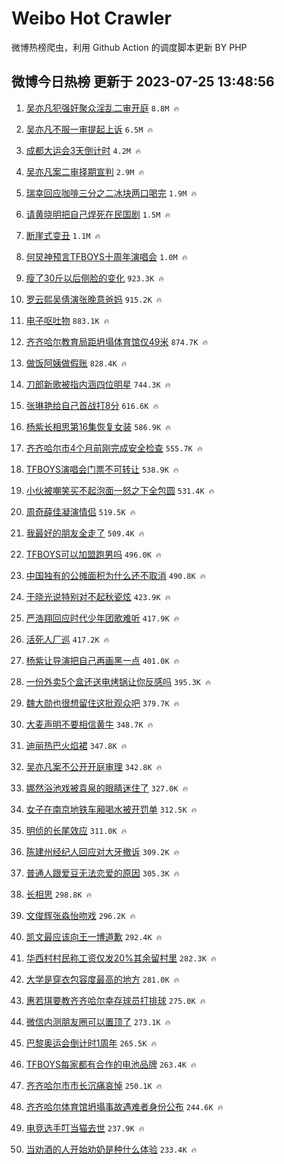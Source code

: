 # Weibo Hot Crawler 



微博热榜爬虫，利用 Github Action 的调度脚本更新 BY PHP 


## 微博今日热榜 更新于 2023-07-25 13:48:56 
1. [吴亦凡犯强奸聚众淫乱二审开庭](https://s.weibo.com/weibo?q=%23%E5%90%B4%E4%BA%A6%E5%87%A1%E7%8A%AF%E5%BC%BA%E5%A5%B8%E8%81%9A%E4%BC%97%E6%B7%AB%E4%B9%B1%E4%BA%8C%E5%AE%A1%E5%BC%80%E5%BA%AD%23&t=31&band_rank=1&Refer=top) `8.8M 🔥` 

1. [吴亦凡不服一审提起上诉](https://s.weibo.com/weibo?q=%23%E5%90%B4%E4%BA%A6%E5%87%A1%E4%B8%8D%E6%9C%8D%E4%B8%80%E5%AE%A1%E6%8F%90%E8%B5%B7%E4%B8%8A%E8%AF%89%23&t=31&band_rank=2&Refer=top) `6.5M 🔥` 

1. [成都大运会3天倒计时](https://s.weibo.com/weibo?q=%23%E6%88%90%E9%83%BD%E5%A4%A7%E8%BF%90%E4%BC%9A3%E5%A4%A9%E5%80%92%E8%AE%A1%E6%97%B6%23&t=31&band_rank=3&Refer=top) `4.2M 🔥` 

1. [吴亦凡案二审择期宣判](https://s.weibo.com/weibo?q=%23%E5%90%B4%E4%BA%A6%E5%87%A1%E6%A1%88%E4%BA%8C%E5%AE%A1%E6%8B%A9%E6%9C%9F%E5%AE%A3%E5%88%A4%23&t=31&band_rank=4&Refer=top) `2.9M 🔥` 

1. [瑞幸回应咖啡三分之二冰块两口喝完](https://s.weibo.com/weibo?q=%23%E7%91%9E%E5%B9%B8%E5%9B%9E%E5%BA%94%E5%92%96%E5%95%A1%E4%B8%89%E5%88%86%E4%B9%8B%E4%BA%8C%E5%86%B0%E5%9D%97%E4%B8%A4%E5%8F%A3%E5%96%9D%E5%AE%8C%23&t=31&band_rank=5&Refer=top) `1.9M 🔥` 

1. [请黄晓明把自己焊死在民国剧](https://s.weibo.com/weibo?q=%23%E8%AF%B7%E9%BB%84%E6%99%93%E6%98%8E%E6%8A%8A%E8%87%AA%E5%B7%B1%E7%84%8A%E6%AD%BB%E5%9C%A8%E6%B0%91%E5%9B%BD%E5%89%A7%23&t=31&band_rank=6&Refer=top) `1.5M 🔥` 

1. [断崖式变丑](https://s.weibo.com/weibo?q=%23%E6%96%AD%E5%B4%96%E5%BC%8F%E5%8F%98%E4%B8%91%23&t=31&band_rank=7&Refer=top) `1.1M 🔥` 

1. [何炅神预言TFBOYS十周年演唱会](https://s.weibo.com/weibo?q=%23%E4%BD%95%E7%82%85%E7%A5%9E%E9%A2%84%E8%A8%80TFBOYS%E5%8D%81%E5%91%A8%E5%B9%B4%E6%BC%94%E5%94%B1%E4%BC%9A%23&t=31&band_rank=8&Refer=top) `1.0M 🔥` 

1. [瘦了30斤以后侧脸的变化](https://s.weibo.com/weibo?q=%23%E7%98%A6%E4%BA%8630%E6%96%A4%E4%BB%A5%E5%90%8E%E4%BE%A7%E8%84%B8%E7%9A%84%E5%8F%98%E5%8C%96%23&t=31&band_rank=9&Refer=top) `923.3K 🔥` 

1. [罗云熙吴倩演张晚意爸妈](https://s.weibo.com/weibo?q=%23%E7%BD%97%E4%BA%91%E7%86%99%E5%90%B4%E5%80%A9%E6%BC%94%E5%BC%A0%E6%99%9A%E6%84%8F%E7%88%B8%E5%A6%88%23&t=31&band_rank=10&Refer=top) `915.2K 🔥` 

1. [电子呕吐物](https://s.weibo.com/weibo?q=%23%E7%94%B5%E5%AD%90%E5%91%95%E5%90%90%E7%89%A9%23&t=31&band_rank=11&Refer=top) `883.1K 🔥` 

1. [齐齐哈尔教育局距坍塌体育馆仅49米](https://s.weibo.com/weibo?q=%23%E9%BD%90%E9%BD%90%E5%93%88%E5%B0%94%E6%95%99%E8%82%B2%E5%B1%80%E8%B7%9D%E5%9D%8D%E5%A1%8C%E4%BD%93%E8%82%B2%E9%A6%86%E4%BB%8549%E7%B1%B3%23&t=31&band_rank=12&Refer=top) `874.7K 🔥` 

1. [做饭阿姨做假账](https://s.weibo.com/weibo?q=%23%E5%81%9A%E9%A5%AD%E9%98%BF%E5%A7%A8%E5%81%9A%E5%81%87%E8%B4%A6%23&t=31&band_rank=13&Refer=top) `828.4K 🔥` 

1. [刀郎新歌被指内涵四位明星](https://s.weibo.com/weibo?q=%23%E5%88%80%E9%83%8E%E6%96%B0%E6%AD%8C%E8%A2%AB%E6%8C%87%E5%86%85%E6%B6%B5%E5%9B%9B%E4%BD%8D%E6%98%8E%E6%98%9F%23&t=31&band_rank=14&Refer=top) `744.3K 🔥` 

1. [张琳艳给自己首战打8分](https://s.weibo.com/weibo?q=%23%E5%BC%A0%E7%90%B3%E8%89%B3%E7%BB%99%E8%87%AA%E5%B7%B1%E9%A6%96%E6%88%98%E6%89%938%E5%88%86%23&t=31&band_rank=15&Refer=top) `616.6K 🔥` 

1. [杨紫长相思第16集恢复女装](https://s.weibo.com/weibo?q=%23%E6%9D%A8%E7%B4%AB%E9%95%BF%E7%9B%B8%E6%80%9D%E7%AC%AC16%E9%9B%86%E6%81%A2%E5%A4%8D%E5%A5%B3%E8%A3%85%23&t=31&band_rank=16&Refer=top) `586.9K 🔥` 

1. [齐齐哈尔市4个月前刚完成安全检查](https://s.weibo.com/weibo?q=%23%E9%BD%90%E9%BD%90%E5%93%88%E5%B0%94%E5%B8%824%E4%B8%AA%E6%9C%88%E5%89%8D%E5%88%9A%E5%AE%8C%E6%88%90%E5%AE%89%E5%85%A8%E6%A3%80%E6%9F%A5%23&t=31&band_rank=17&Refer=top) `555.7K 🔥` 

1. [TFBOYS演唱会门票不可转让](https://s.weibo.com/weibo?q=%23TFBOYS%E6%BC%94%E5%94%B1%E4%BC%9A%E9%97%A8%E7%A5%A8%E4%B8%8D%E5%8F%AF%E8%BD%AC%E8%AE%A9%23&t=31&band_rank=18&Refer=top) `538.9K 🔥` 

1. [小伙被嘲笑买不起泡面一怒之下全包圆](https://s.weibo.com/weibo?q=%23%E5%B0%8F%E4%BC%99%E8%A2%AB%E5%98%B2%E7%AC%91%E4%B9%B0%E4%B8%8D%E8%B5%B7%E6%B3%A1%E9%9D%A2%E4%B8%80%E6%80%92%E4%B9%8B%E4%B8%8B%E5%85%A8%E5%8C%85%E5%9C%86%23&t=31&band_rank=19&Refer=top) `531.4K 🔥` 

1. [周奇薛佳凝演情侣](https://s.weibo.com/weibo?q=%23%E5%91%A8%E5%A5%87%E8%96%9B%E4%BD%B3%E5%87%9D%E6%BC%94%E6%83%85%E4%BE%A3%23&t=31&band_rank=20&Refer=top) `519.5K 🔥` 

1. [我最好的朋友全走了](https://s.weibo.com/weibo?q=%23%E6%88%91%E6%9C%80%E5%A5%BD%E7%9A%84%E6%9C%8B%E5%8F%8B%E5%85%A8%E8%B5%B0%E4%BA%86%23&t=31&band_rank=21&Refer=top) `509.4K 🔥` 

1. [TFBOYS可以加盟跑男吗](https://s.weibo.com/weibo?q=%23TFBOYS%E5%8F%AF%E4%BB%A5%E5%8A%A0%E7%9B%9F%E8%B7%91%E7%94%B7%E5%90%97%23&t=31&band_rank=22&Refer=top) `496.0K 🔥` 

1. [中国独有的公摊面积为什么还不取消](https://s.weibo.com/weibo?q=%23%E4%B8%AD%E5%9B%BD%E7%8B%AC%E6%9C%89%E7%9A%84%E5%85%AC%E6%91%8A%E9%9D%A2%E7%A7%AF%E4%B8%BA%E4%BB%80%E4%B9%88%E8%BF%98%E4%B8%8D%E5%8F%96%E6%B6%88%23&t=31&band_rank=23&Refer=top) `490.8K 🔥` 

1. [于晓光说特别对不起秋瓷炫](https://s.weibo.com/weibo?q=%23%E4%BA%8E%E6%99%93%E5%85%89%E8%AF%B4%E7%89%B9%E5%88%AB%E5%AF%B9%E4%B8%8D%E8%B5%B7%E7%A7%8B%E7%93%B7%E7%82%AB%23&t=31&band_rank=24&Refer=top) `423.9K 🔥` 

1. [严浩翔回应时代少年团歌难听](https://s.weibo.com/weibo?q=%23%E4%B8%A5%E6%B5%A9%E7%BF%94%E5%9B%9E%E5%BA%94%E6%97%B6%E4%BB%A3%E5%B0%91%E5%B9%B4%E5%9B%A2%E6%AD%8C%E9%9A%BE%E5%90%AC%23&t=31&band_rank=25&Refer=top) `417.9K 🔥` 

1. [活死人厂巡](https://s.weibo.com/weibo?q=%E6%B4%BB%E6%AD%BB%E4%BA%BA%E5%8E%82%E5%B7%A1&t=31&band_rank=26&Refer=top) `417.2K 🔥` 

1. [杨紫让导演把自己再画黑一点](https://s.weibo.com/weibo?q=%23%E6%9D%A8%E7%B4%AB%E8%AE%A9%E5%AF%BC%E6%BC%94%E6%8A%8A%E8%87%AA%E5%B7%B1%E5%86%8D%E7%94%BB%E9%BB%91%E4%B8%80%E7%82%B9%23&t=31&band_rank=27&Refer=top) `401.0K 🔥` 

1. [一份外卖5个盒还送电烤锅让你反感吗](https://s.weibo.com/weibo?q=%23%E4%B8%80%E4%BB%BD%E5%A4%96%E5%8D%965%E4%B8%AA%E7%9B%92%E8%BF%98%E9%80%81%E7%94%B5%E7%83%A4%E9%94%85%E8%AE%A9%E4%BD%A0%E5%8F%8D%E6%84%9F%E5%90%97%23&t=31&band_rank=28&Refer=top) `395.3K 🔥` 

1. [魏大勋也很想留住这批观众吧](https://s.weibo.com/weibo?q=%23%E9%AD%8F%E5%A4%A7%E5%8B%8B%E4%B9%9F%E5%BE%88%E6%83%B3%E7%95%99%E4%BD%8F%E8%BF%99%E6%89%B9%E8%A7%82%E4%BC%97%E5%90%A7%23&t=31&band_rank=29&Refer=top) `379.7K 🔥` 

1. [大麦声明不要相信黄牛](https://s.weibo.com/weibo?q=%23%E5%A4%A7%E9%BA%A6%E5%A3%B0%E6%98%8E%E4%B8%8D%E8%A6%81%E7%9B%B8%E4%BF%A1%E9%BB%84%E7%89%9B%23&t=31&band_rank=30&Refer=top) `348.7K 🔥` 

1. [迪丽热巴火焰裙](https://s.weibo.com/weibo?q=%23%E8%BF%AA%E4%B8%BD%E7%83%AD%E5%B7%B4%E7%81%AB%E7%84%B0%E8%A3%99%23&t=31&band_rank=31&Refer=top) `347.8K 🔥` 

1. [吴亦凡案不公开开庭审理](https://s.weibo.com/weibo?q=%23%E5%90%B4%E4%BA%A6%E5%87%A1%E6%A1%88%E4%B8%8D%E5%85%AC%E5%BC%80%E5%BC%80%E5%BA%AD%E5%AE%A1%E7%90%86%23&t=31&band_rank=32&Refer=top) `342.8K 🔥` 

1. [娜然浴池戏被袁泉的眼睛迷住了](https://s.weibo.com/weibo?q=%23%E5%A8%9C%E7%84%B6%E6%B5%B4%E6%B1%A0%E6%88%8F%E8%A2%AB%E8%A2%81%E6%B3%89%E7%9A%84%E7%9C%BC%E7%9D%9B%E8%BF%B7%E4%BD%8F%E4%BA%86%23&t=31&band_rank=33&Refer=top) `327.0K 🔥` 

1. [女子在南京地铁车厢喝水被开罚单](https://s.weibo.com/weibo?q=%23%E5%A5%B3%E5%AD%90%E5%9C%A8%E5%8D%97%E4%BA%AC%E5%9C%B0%E9%93%81%E8%BD%A6%E5%8E%A2%E5%96%9D%E6%B0%B4%E8%A2%AB%E5%BC%80%E7%BD%9A%E5%8D%95%23&t=31&band_rank=34&Refer=top) `312.5K 🔥` 

1. [明侦的长尾效应](https://s.weibo.com/weibo?q=%23%E6%98%8E%E4%BE%A6%E7%9A%84%E9%95%BF%E5%B0%BE%E6%95%88%E5%BA%94%23&t=31&band_rank=35&Refer=top) `311.0K 🔥` 

1. [陈建州经纪人回应对大牙撤诉](https://s.weibo.com/weibo?q=%23%E9%99%88%E5%BB%BA%E5%B7%9E%E7%BB%8F%E7%BA%AA%E4%BA%BA%E5%9B%9E%E5%BA%94%E5%AF%B9%E5%A4%A7%E7%89%99%E6%92%A4%E8%AF%89%23&t=31&band_rank=36&Refer=top) `309.2K 🔥` 

1. [普通人跟爱豆无法恋爱的原因](https://s.weibo.com/weibo?q=%23%E6%99%AE%E9%80%9A%E4%BA%BA%E8%B7%9F%E7%88%B1%E8%B1%86%E6%97%A0%E6%B3%95%E6%81%8B%E7%88%B1%E7%9A%84%E5%8E%9F%E5%9B%A0%23&t=31&band_rank=37&Refer=top) `305.3K 🔥` 

1. [长相思](https://s.weibo.com/weibo?q=%E9%95%BF%E7%9B%B8%E6%80%9D&t=31&band_rank=38&Refer=top) `298.8K 🔥` 

1. [文俊辉张淼怡吻戏](https://s.weibo.com/weibo?q=%23%E6%96%87%E4%BF%8A%E8%BE%89%E5%BC%A0%E6%B7%BC%E6%80%A1%E5%90%BB%E6%88%8F%23&t=31&band_rank=39&Refer=top) `296.2K 🔥` 

1. [凯文最应该向王一博道歉](https://s.weibo.com/weibo?q=%23%E5%87%AF%E6%96%87%E6%9C%80%E5%BA%94%E8%AF%A5%E5%90%91%E7%8E%8B%E4%B8%80%E5%8D%9A%E9%81%93%E6%AD%89%23&t=31&band_rank=40&Refer=top) `292.4K 🔥` 

1. [华西村村民称工资仅发20%其余留村里](https://s.weibo.com/weibo?q=%23%E5%8D%8E%E8%A5%BF%E6%9D%91%E6%9D%91%E6%B0%91%E7%A7%B0%E5%B7%A5%E8%B5%84%E4%BB%85%E5%8F%9120%25%E5%85%B6%E4%BD%99%E7%95%99%E6%9D%91%E9%87%8C%23&t=31&band_rank=41&Refer=top) `282.3K 🔥` 

1. [大学是穿衣包容度最高的地方](https://s.weibo.com/weibo?q=%23%E5%A4%A7%E5%AD%A6%E6%98%AF%E7%A9%BF%E8%A1%A3%E5%8C%85%E5%AE%B9%E5%BA%A6%E6%9C%80%E9%AB%98%E7%9A%84%E5%9C%B0%E6%96%B9%23&t=31&band_rank=42&Refer=top) `281.0K 🔥` 

1. [惠若琪要教齐齐哈尔幸存球员打排球](https://s.weibo.com/weibo?q=%23%E6%83%A0%E8%8B%A5%E7%90%AA%E8%A6%81%E6%95%99%E9%BD%90%E9%BD%90%E5%93%88%E5%B0%94%E5%B9%B8%E5%AD%98%E7%90%83%E5%91%98%E6%89%93%E6%8E%92%E7%90%83%23&t=31&band_rank=43&Refer=top) `275.0K 🔥` 

1. [微信内测朋友圈可以置顶了](https://s.weibo.com/weibo?q=%23%E5%BE%AE%E4%BF%A1%E5%86%85%E6%B5%8B%E6%9C%8B%E5%8F%8B%E5%9C%88%E5%8F%AF%E4%BB%A5%E7%BD%AE%E9%A1%B6%E4%BA%86%23&t=31&band_rank=44&Refer=top) `273.1K 🔥` 

1. [巴黎奥运会倒计时1周年](https://s.weibo.com/weibo?q=%23%E5%B7%B4%E9%BB%8E%E5%A5%A5%E8%BF%90%E4%BC%9A%E5%80%92%E8%AE%A1%E6%97%B61%E5%91%A8%E5%B9%B4%23&t=31&band_rank=45&Refer=top) `265.5K 🔥` 

1. [TFBOYS每家都有合作的电池品牌](https://s.weibo.com/weibo?q=%23TFBOYS%E6%AF%8F%E5%AE%B6%E9%83%BD%E6%9C%89%E5%90%88%E4%BD%9C%E7%9A%84%E7%94%B5%E6%B1%A0%E5%93%81%E7%89%8C%23&t=31&band_rank=46&Refer=top) `263.4K 🔥` 

1. [齐齐哈尔市市长沉痛哀悼](https://s.weibo.com/weibo?q=%23%E9%BD%90%E9%BD%90%E5%93%88%E5%B0%94%E5%B8%82%E5%B8%82%E9%95%BF%E6%B2%89%E7%97%9B%E5%93%80%E6%82%BC%23&t=31&band_rank=47&Refer=top) `250.1K 🔥` 

1. [齐齐哈尔体育馆坍塌事故遇难者身份公布](https://s.weibo.com/weibo?q=%23%E9%BD%90%E9%BD%90%E5%93%88%E5%B0%94%E4%BD%93%E8%82%B2%E9%A6%86%E5%9D%8D%E5%A1%8C%E4%BA%8B%E6%95%85%E9%81%87%E9%9A%BE%E8%80%85%E8%BA%AB%E4%BB%BD%E5%85%AC%E5%B8%83%23&t=31&band_rank=48&Refer=top) `244.6K 🔥` 

1. [电竞选手叮当猫去世](https://s.weibo.com/weibo?q=%E7%94%B5%E7%AB%9E%E9%80%89%E6%89%8B%E5%8F%AE%E5%BD%93%E7%8C%AB%E5%8E%BB%E4%B8%96&t=31&band_rank=49&Refer=top) `237.9K 🔥` 

1. [当劝酒的人开始劝奶是种什么体验](https://s.weibo.com/weibo?q=%E5%BD%93%E5%8A%9D%E9%85%92%E7%9A%84%E4%BA%BA%E5%BC%80%E5%A7%8B%E5%8A%9D%E5%A5%B6%E6%98%AF%E7%A7%8D%E4%BB%80%E4%B9%88%E4%BD%93%E9%AA%8C&t=31&band_rank=50&Refer=top) `233.4K 🔥` 

